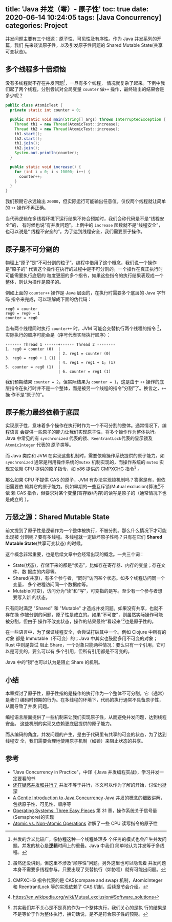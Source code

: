 title: 'Java 并发（零）- 原子性'
toc: true
date: 2020-06-14 10:24:05
tags: [Java Concurrency]
categories: Project
---

并发问题主要有三个根源：原子性、可见性及有序性。作为 Java 并发系列的开篇，我们
先来谈谈原子性，以及引发原子性问题的 Shared Mutable State(共享可变状态)。

## 多个线程多十倍烦恼

没有多线程就不存在并发问题[^concurrency-is-not-parallelism]，一旦有多个线程，
情况就复杂了起来。下例中我们起了两个线程，分别尝试对全局变量 `counter` 做`++`
操作，最终输出的结果会是多少呢？

[^concurrency-is-not-parallelism]: 并发的含义比较广，像协程这种一个线程处理多
  个任务的模式也会产生并发问题。并发的核心是**逻辑**时间上的重叠。Java 中我们
  简单地认为并发等于多线程。

```java
public class AtomicTest {
  private static int counter = 0;

  public static void main(String[] args) throws InterruptedException {
    Thread th1 = new Thread(AtomicTest::increase);
    Thread th2 = new Thread(AtomicTest::increase);
    th1.start();
    th2.start();
    th1.join();
    th2.join();
    System.out.println(counter);
  }

  public static void increase() {
    for (int i = 0; i < 10000; i++) {
      counter++;
    }
  }
}
```

我们预期它永远输出 `20000`，但实际运行可能输出任意值。仅仅两个线程就让简单的
`++` 操作不再正确。

当代码逻辑在多线程环境下运行结果不符合预期时，我们会称代码是不是“线程安全”的，
有时候也说“有并发问题”。上例中的 `increase` 函数就不是“线程安全”，也可以说是“
线程不安全的”。为了达到线程安全，我们需要原子操作。

## 原子是不可分割的

物理上“原子”是“不可分割的粒子”。编程中借用了这个概念，我们说一个操作是“原子的”
代表这个操作在执行的过程中是不可分割的。一个操作在真正执行时可能需要执行底层的
粒度更细的多个指令，如果这些指令的执行结果表现成一个整体，则认为操作是原子的。

例如上面的 `counter++` 操作是 Java 层面的，在执行时需要多个底层的 Java 字节码
指令来完成，可以理解成下面的伪代码：

```
reg0 = counter
reg0 = reg0 + 1
counter = reg0
```

当有两个线程同时执行 `counter++` 时，JVM 可能会交替执行两个线程的指令
[^not-ordering]，实际执行的顺序可能会是（序号代表实际执行顺序）：

[^not-ordering]: 虽然还没讲到，但这里不涉及“顺序性”问题。另外这里也可以隐含着
  并发问题本身不需要多线程参与，只要出现了交替执行（如协程）就有可能出问题。

```
------- Thread 1 ------+------ Thread 2 --------
1. reg0 = counter (0)  |
                       | 2. reg1 = counter (0)
3. reg0 = reg0 + 1 (1) |
                       | 4. reg1 = reg1 + 1; (1)
5. counter = reg0 (1)  |
                       | 6. counter = reg1 (1)
```

我们预期结果 `counter = 2`，但实际结果为 `counter = 1`，这是由于 `++` 操作的底
层指令在执行时并不是一个整体，而是被另一个线程的指令“分割”了。换言之，`++` 操
作不是“原子的”。

## 原子能力最终依赖于底层

实现原子性，意味着多个操作在执行时作为一个不可分割的整体。通常情况下，编程语言
会提供一些原子的能力让我们实现原子性，将多个操作作为整体执行。Java 中常见的有
`synchronized` 代表的锁、`ReentrantLock`代表的显示锁及 `AtomicInteger` 代表的
原子类等。

而 Java 类库和 JVM 在实现这些机制时，需要依赖操作系统提供的原子能力。如
`synchronized` 通常是利用操作系统的`mutex` 机制实现的，而操作系统的 `mutex` 实
现又依赖 CPU 提供的原子指令，如 x86 提供的
[CMPXCHG](https://c9x.me/x86/html/file_module_x86_id_41.html) 指令[^cas-later]
。

[^cas-later]: CMPXCHG 指令代表的是 CAS(compare and swap) 机制，AtomicInteger
  和 ReentrantLock 等的实现依赖了 CAS 机制，后续章节会介绍。

那么如果 CPU 不提供 CAS 的原子，JVM 有办法实现锁机制吗？答案是有，但依旧需要依
赖其它的原子能力。例如早期的一些互斥锁(Mutual exclusion)算法[^mutex-algo]不依
赖 CAS 指令，但要求对某个变量(寄存器/内存)的读写是原子的（通常情况下也是成立的
）。

[^mutex-algo]: https://en.wikipedia.org/wiki/Mutual_exclusion#Software_solutions

## 万恶之源：Shared Mutable State

前文提到了原子性是逻辑作为一个整体被执行，不被分割。那么什么情况下才可能出现被
分割呢？要有多线程。多线程就一定破坏原子性吗？只有在它们 **Shared Mutable
State**(共享可变状态) 的时候。

这个概念非常重要，也是后续文章中会经常出现的概念。一共三个词：

* State(状态)，存储下来的都是“状态”，比如存在寄存器、内存的变量；存在文件、数
    据库的内容等。
* Shared(共享)，有多个参与者，“同时”访问某个状态。如多个线程访问同一个变量，
    多个进程访问同一个数据库等。
* Mutable(可变)，访问分为“读”和“写”，可变指的是写。至少有一个参与者想要写入新
    的状态。

只有同时满足 "Shared" 和 "Mutable" 才造成并发问题。如果没有共享，也就不存在操
作被分割的问题，原子性是成立的。如果“不可变”，则虽然实际操作可能被分割，但由于
操作不改变状态，操作的结果最终“看起来”[^fake-atomicity]也是原子性的。

[^fake-atomicity]: 其实我们并不关心是不是真的作为一个整体执行，我们关心的是执
  行的结果是不是等价于作为整体执行，换句话说，是不是符合原子性的预期。

在一些语言中，为了保证线程安全，会尝试打破其中一个。例如 Clojure 中所有的对象
都是 Immutable（不可变）的；Java 中其实也鼓励多用不可变的对象；Rust 中则是尝试
阻止 Share，一个对象只能两种情况：要么只有一个引用，它可以是可变的，要么可以有
多个引用，但所有引用都是不可变的。

Java 中的“锁”也可以认为是阻止 Share 的机制。

## 小结

本章探讨了原子性，原子性指的是操作的执行作为一个整体不可分割，它（通常）是我们
编码时预期的行为。在多线程的环境下，代码的执行通常不具备原子性，从而导致了并发
问题。

编程语言层面提供了一些机制来让我们实现原子性，从而避免并发问题，达到线程安全。
这些机制的实现又依赖更底层提供的原子能力。

而从编码的角度，并发问题的产生，是由于代码里有共享的可变的状态，为了达到线程安
全，我们需要合理地使用原子机制（如锁）来阻止状态的共享。

## 参考

- "Java Concurrency in Practice"，中译《Java 并发编程实战》，学习并发一定要看的书
- [还在疑惑并发和并行？](https://laike9m.com/blog/huan-zai-yi-huo-bing-fa-he-bing-xing,61/) 并发不等于并行，本文可以作为了解的开始，讨论也挺深
- [A Gentle Introduction to Java Concurrency](https://nofluffjuststuff.com/magazine/2016/07/a_gentle_introduction_to_java_concurrency) Java 并发的概念的细致讲解，包括原子性、可见性、顺序等
- [Operating Systems: Three Easy Pieces](http://pages.cs.wisc.edu/~remzi/OSTEP/threads-sema.pdf) 第 31 章，操作系统关于信号量(Semaphore)的实现
- [Atomic vs. Non-Atomic Operations](https://preshing.com/20130618/atomic-vs-non-atomic-operations/) 讲解了一些 CPU 读写指令的原子性
